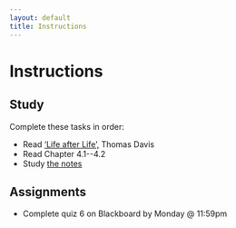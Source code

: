 ```yaml
---
layout: default
title: Instructions
---
```



# Instructions #


## Study

Complete these tasks in order:

+ Read [‘Life after Life’,](Mind/Life.pdf) Thomas Davis
+ Read Chapter 4.1--4.2
+ Study [the notes](/Teaching/Mind/Dualism) 


## Assignments

+ Complete quiz 6 on Blackboard by Monday @ 11:59pm
